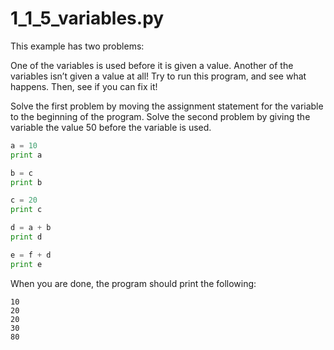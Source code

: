 # 1_1_5_variables.py

This example has two problems:

One of the variables is used before it is given a value.
Another of the variables isn’t given a value at all!
Try to run this program, and see what happens. Then, see if you can fix it!

Solve the first problem by moving the assignment statement for the variable to the beginning of the program.
Solve the second problem by giving the variable the value 50 before the variable is used.

```python
a = 10
print a

b = c
print b

c = 20
print c

d = a + b
print d

e = f + d
print e
```

When you are done, the program should print the following:

```
10
20
20
30
80
```